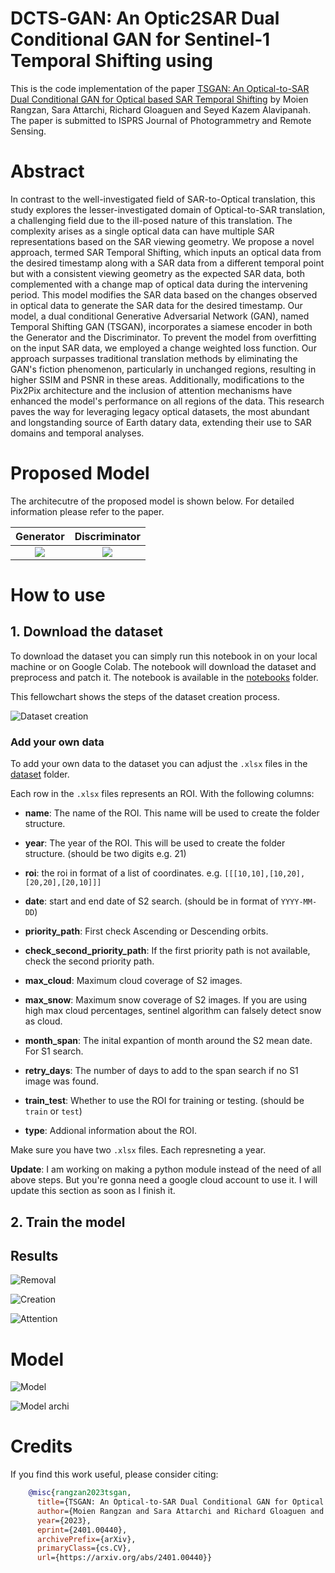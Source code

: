 # DCTS‑GAN: An Optic2SAR Dual Conditional GAN for Sentinel‑1 Temporal Shifting using

This is the code implementation of the paper [TSGAN: An Optical-to-SAR Dual Conditional GAN for Optical based SAR Temporal Shifting](https://arxiv.org/abs/2401.00440) by Moien Rangzan, Sara Attarchi, Richard Gloaguen and Seyed Kazem Alavipanah. The paper is submitted to ISPRS Journal of Photogrammetry and Remote Sensing.

# Abstract
In contrast to the well-investigated field of SAR-to-Optical translation, this study explores the lesser-investigated domain of Optical-to-SAR translation, a challenging field due to the ill-posed nature of this translation. The complexity arises as a single optical data can have multiple SAR representations based on the SAR viewing geometry. We propose a novel approach, termed SAR Temporal Shifting, which inputs an optical data from the desired timestamp along with a SAR data from a different temporal point but with a consistent viewing geometry as the expected SAR data, both complemented with a change map of optical data during the intervening period. This model modifies the SAR data based on the changes observed in optical data to generate the SAR data for the desired timestamp. Our model, a dual conditional Generative Adversarial Network (GAN), named Temporal Shifting GAN (TSGAN), incorporates a siamese encoder in both the Generator and the Discriminator. To prevent the model from overfitting on the input SAR data, we employed a change weighted loss function. Our approach surpasses traditional translation methods by eliminating the GAN's fiction phenomenon, particularly in unchanged regions, resulting in higher SSIM and PSNR in these areas. Additionally, modifications to the Pix2Pix architecture and the inclusion of attention mechanisms have enhanced the model's performance on all regions of the data. This research paves the way for leveraging legacy optical datasets, the most abundant and longstanding source of Earth datary data, extending their use to SAR domains and temporal analyses.


# Proposed Model
The architecutre of the proposed model is shown below. For detailed information please refer to the paper.

| Generator | Discriminator | 
| :---: | :---: |
| ![](readme_assests/generator.jpg) | ![](readme_assests/Discriminator.jpg) |


# How to use

## 1. Download the dataset
To download the dataset you can simply run this notebook in on your local machine or on Google Colab. The notebook will download the dataset and preprocess and patch it. The notebook is available in the [notebooks](.\dataset\Dataset_creator.ipynb) folder.


This fellowchart shows the steps of the dataset creation process.

![Dataset creation](readme_assests/dataset_felowchart_v2.jpg)

### Add your own data
To add your own data to the dataset you can adjust the `.xlsx` files in the [dataset](.\dataset) folder. 

Each row in the `.xlsx` files represents an ROI. With the following columns:

- **name**: The name of the ROI. This name will be used to create the folder structure.

- **year**: The year of the ROI. This will be used to create the folder structure. (should be two digits e.g. 21)

- **roi**: the roi in format of a list of coordinates. e.g. `[[[10,10],[10,20],[20,20],[20,10]]]`

- **date**: start and end date of S2 search. (should be in format of `YYYY-MM-DD`)

- **priority_path**: First check Ascending or Descending orbits. 

- **check_second_priority_path**: If the first priority path is not available, check the second priority path.

- **max_cloud**: Maximum cloud coverage of S2 images.

- **max_snow**: Maximum snow coverage of S2 images. If you are using high max cloud percentages, sentinel algorithm can falsely detect snow as cloud. 

- **month_span**: The inital expantion of month around the S2 mean date. For S1 search.

- **retry_days**: The number of days to add to the span search if no S1 image was found.

- **train_test**: Whether to use the ROI for training or testing. (should be `train` or `test`)

- **type**: Addional information about the ROI.

Make sure you have two `.xlsx` files. Each represneting a year.

**Update**: I am working on making a python module instead of the need of all above steps. But you're gonna need a google cloud account to use it. I will update this section as soon as I finish it.


## 2. Train the model






## Results

![Removal](readme_assests/removal%2000_00_00-00_00_30.gif)

![Creation](readme_assests/creation%2000_00_00-00_00_30.gif)

![Attention](readme_assests/att%2000_00_00-00_00_30.gif)

# Model

![Model](readme_assests/model.png)

![Model archi](readme_assests/model%20arch.png)


# Credits
If you find this work useful, please consider citing:

```bibtex
    @misc{rangzan2023tsgan,
      title={TSGAN: An Optical-to-SAR Dual Conditional GAN for Optical based SAR Temporal Shifting}, 
      author={Moien Rangzan and Sara Attarchi and Richard Gloaguen and Seyed Kazem Alavipanah},
      year={2023},
      eprint={2401.00440},
      archivePrefix={arXiv},
      primaryClass={cs.CV},
      url={https://arxiv.org/abs/2401.00440}}

```
